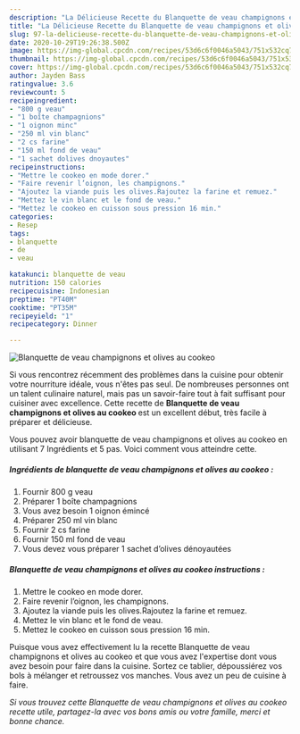 ```yaml
---
description: "La Délicieuse Recette du Blanquette de veau champignons et olives au cookeo"
title: "La Délicieuse Recette du Blanquette de veau champignons et olives au cookeo"
slug: 97-la-delicieuse-recette-du-blanquette-de-veau-champignons-et-olives-au-cookeo
date: 2020-10-29T19:26:38.500Z
image: https://img-global.cpcdn.com/recipes/53d6c6f0046a5043/751x532cq70/blanquette-de-veau-champignons-et-olives-au-cookeo-photo-principale-de-la-recette.jpg
thumbnail: https://img-global.cpcdn.com/recipes/53d6c6f0046a5043/751x532cq70/blanquette-de-veau-champignons-et-olives-au-cookeo-photo-principale-de-la-recette.jpg
cover: https://img-global.cpcdn.com/recipes/53d6c6f0046a5043/751x532cq70/blanquette-de-veau-champignons-et-olives-au-cookeo-photo-principale-de-la-recette.jpg
author: Jayden Bass
ratingvalue: 3.6
reviewcount: 5
recipeingredient:
- "800 g veau"
- "1 boîte champagnions"
- "1 oignon minc"
- "250 ml vin blanc"
- "2 cs farine"
- "150 ml fond de veau"
- "1 sachet dolives dnoyautes"
recipeinstructions:
- "Mettre le cookeo en mode dorer."
- "Faire revenir l’oignon, les champignons."
- "Ajoutez la viande puis les olives.Rajoutez la farine et remuez."
- "Mettez le vin blanc et le fond de veau."
- "Mettez le cookeo en cuisson sous pression 16 min."
categories:
- Resep
tags:
- blanquette
- de
- veau

katakunci: blanquette de veau 
nutrition: 150 calories
recipecuisine: Indonesian
preptime: "PT40M"
cooktime: "PT35M"
recipeyield: "1"
recipecategory: Dinner

---
```



![Blanquette de veau champignons et olives au cookeo](https://img-global.cpcdn.com/recipes/53d6c6f0046a5043/751x532cq70/blanquette-de-veau-champignons-et-olives-au-cookeo-photo-principale-de-la-recette.jpg)

Si vous rencontrez récemment des problèmes dans la cuisine pour obtenir votre nourriture idéale, vous n'êtes pas seul. De nombreuses personnes ont un talent culinaire naturel, mais pas un savoir-faire tout à fait suffisant pour cuisiner avec excellence. Cette recette de <strong> Blanquette de veau champignons et olives au cookeo </strong> est un excellent début, très facile à préparer et délicieuse.

<!--inarticleads1-->

Vous pouvez avoir blanquette de veau champignons et olives au cookeo en utilisant 7 Ingrédients et 5 pas. Voici comment vous atteindre cette.

##### Ingrédients de blanquette de veau champignons et olives au cookeo :

1. Fournir 800 g veau
1. Préparer 1 boîte champagnions
1. Vous avez besoin 1 oignon émincé
1. Préparer 250 ml vin blanc
1. Fournir 2 cs farine
1. Fournir 150 ml fond de veau
1. Vous devez vous préparer 1 sachet d’olives dénoyautées




<!--inarticleads2-->

##### Blanquette de veau champignons et olives au cookeo instructions :

1. Mettre le cookeo en mode dorer.
1. Faire revenir l’oignon, les champignons.
1. Ajoutez la viande puis les olives.Rajoutez la farine et remuez.
1. Mettez le vin blanc et le fond de veau.
1. Mettez le cookeo en cuisson sous pression 16 min.




<!--inarticleads1-->

<p>
Puisque vous avez effectivement lu la recette Blanquette de veau champignons et olives au cookeo et que vous avez l'expertise dont vous avez besoin pour faire dans la cuisine. Sortez ce tablier, dépoussiérez vos bols à mélanger et retroussez vos manches. Vous avez un peu de cuisine à faire.
</p>

<p>
<i>Si vous trouvez cette Blanquette de veau champignons et olives au cookeo recette utile, partagez-la avec vos bons amis ou votre famille, merci et bonne chance.</i>
</p>
